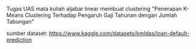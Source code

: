 Tugas UAS mata kuliah aljabar linear membuat clustering "Penerapan K-Means Clustering Terhadap Pengaruh Gaji Tahunan dengan Jumlah Tabungan"

sumber dataset: https://www.kaggle.com/datasets/kmldas/loan-default-prediction
